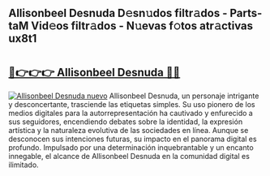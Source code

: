 ## Allisonbeel Desnuda D𝚎sn𝚞dos filtr𝚊dos - Parts-taM Vid𝚎os filtr𝚊dos - N𝚞evas f𝚘tos atr𝚊ctivas ux8t1

# <h2><a href="http://mb67izf.tromn.icu/?c=Allisonbeel+Desnuda">🔗👉👉👉 Allisonbeel Desnuda 🔗🔗</a></h2>

[![Allisonbeel Desnuda nuevo](https://i.imgur.com/pEAQMta.gif)](http://mb67izf.tromn.icu/?c=Allisonbeel+Desnuda)
Allisonbeel Desnuda, un personaje intrigante y desconcertante, trasciende las etiquetas simples. Su uso pionero de los medios digitales para la autorrepresentación ha cautivado y enfurecido a sus seguidores, encendiendo debates sobre la identidad, la expresión artística y la naturaleza evolutiva de las sociedades en línea. Aunque se desconocen sus intenciones futuras, su impacto en el panorama digital es profundo. Impulsado por una determinación inquebrantable y un encanto innegable, el alcance de Allisonbeel Desnuda en la comunidad digital es ilimitado.
